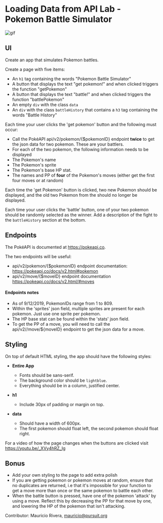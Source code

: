 # Loading Data from API Lab - Pokemon Battle Simulator

![gif](./pokemonGif.gif)

## UI

Create an app that simulates Pokemon battles. 

Create a page with five items:

- An `h1` tag containing the words "Pokemon Battle Simulator"
- A button that displays the text "get pokemon!" and when clicked triggers the function "getPokemon"
- A button that displays the text "battle!" and when clicked triggers the function "battlePokemon"
- An empty `div` with the class `data`
- An `div` with the class `battleHistory` that contains a `h3` tag containing the words "Battle History"


Each time your user clicks the 'get pokemon' button and the following must occur:

- Call the PokéAPI api/v2/pokemon/{$pokemonID} endpoint **twice** to get the json data for two pokemon. These are your battlers. 
- For each of the two pokemon, the following information needs to be displayed
- The Pokemon's name
- The Pokemon's sprite
- The Pokemon's base HP stat. 
- The names and PP of **four** of the Pokemon's moves (either get the first four moves or at random)

Each time the 'get Pokemon' button is clicked, two new Pokemon should be displayed, and the old two Pokemon from the should no longer be displayed.

Each time your user clicks the 'battle' button, one of your two pokemon should be randomly selected as the winner. Add a description of the fight to the `battleHistory` section at the bottom.

## Endpoints

The PokéAPI is documented at https://pokeapi.co.

The two endpoints will be useful:

- api/v2/pokemon/{$pokemonID} endpoint documentation: https://pokeapi.co/docs/v2.html#pokemon
- api/v2/move/{$moveID} endpoint documentation https://pokeapi.co/docs/v2.html/#moves


#### Endpoints notes

- As of 9/12/2019, PokemonIDs range from 1 to 809.
- Within the 'sprites' json field, multiple sprites are present for each pokemon. Just use one sprite per pokemon.
- The HP base stat can be found within the 'stats' json field. 
- To get the PP of a move, you will need to call the api/v2//move/${moveID} endpoint to get the json data for a move.


## Styling

On top of default HTML styling, the app should have the following styles:

- **Entire App**

  - Fonts should be sans-serif.
  - The background color should be `lightblue`.
  - Everything should be in a column, justified center.

- **h1**

  - Include 30px of padding or margin on top.


- **data**
  - Should have a width of 600px.
  - The first pokemon should float left, the second pokemon should float right. 

For a video of how the page changes when the buttons are clicked visit https://youtu.be/_XVy4hRZ_Ig


## Bonus

- Add your own styling to the page to add extra polish
- If you are getting pokemon or pokemon moves at random, ensure that no duplicates are returned, i.e that it's impossible for your function to get a move more than once or the same pokemon to battle each other.
- When the battle button is pressed, have one of the pokemon 'attack' by using a move. Reflect this by decreasing the PP for that move by one, and lowering the HP of the pokemon that isn't attacking.


Contributor: Mauricio Rivera, mauricio@pursuit.org
